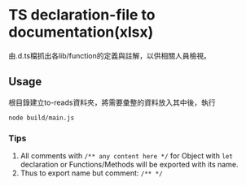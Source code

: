 


# TS declaration-file to documentation(xlsx)

由.d.ts檔抓出各lib/function的定義與註解，以供相關人員檢視。

## Usage

根目錄建立to-reads資料夾，將需要彙整的資料放入其中後，執行

```
node build/main.js
```

### Tips

1. All comments with `/** any content here */` for Object with `let` declaration or Functions/Methods will be exported with its name.
2. Thus to export name but comment: `/** */`

